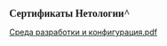 <p><span style="font-size:18px"><strong><span style="font-family:Tahoma">Сертификаты Нетологии^</span></strong></span></p>

[Среда разработки и конфигурация.pdf](https://github.com/user-attachments/files/16201270/default.pdf)
